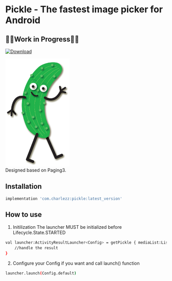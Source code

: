 # Pickle - The fastest image picker for Android
## 🚧🚧Work in Progress🚧🚧
[ ![Download](https://api.bintray.com/packages/charlezz/Pickle/com.charlezz.pickle/images/download.svg) ](https://bintray.com/charlezz/Pickle/com.charlezz.pickle/)
<p>
<img src="https://github.com/Charlezz/Pickle/blob/main/pickle.jpg" width="200">
<br>
Designed based on Paging3.

## Installation
```bash
implementation 'com.charlezz:pickle:latest_version'
```
## How to use
1. Initilization
The launcher MUST be initialized before Lifecycle.State.STARTED
```bash
val launcher:ActivityResultLauncher<Config> = getPickle { mediaList:List<Media> ->
    //handle the result
}
```
2. Configure your Config if you want and call launch() function
```bash
launcher.launch(Config.default)
```
